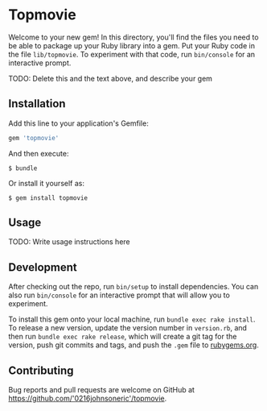 # Topmovie

Welcome to your new gem! In this directory, you'll find the files you need to be able to package up your Ruby library into a gem. Put your Ruby code in the file `lib/topmovie`. To experiment with that code, run `bin/console` for an interactive prompt.

TODO: Delete this and the text above, and describe your gem

## Installation

Add this line to your application's Gemfile:

```ruby
gem 'topmovie'
```

And then execute:

    $ bundle

Or install it yourself as:

    $ gem install topmovie

## Usage

TODO: Write usage instructions here

## Development

After checking out the repo, run `bin/setup` to install dependencies. You can also run `bin/console` for an interactive prompt that will allow you to experiment.

To install this gem onto your local machine, run `bundle exec rake install`. To release a new version, update the version number in `version.rb`, and then run `bundle exec rake release`, which will create a git tag for the version, push git commits and tags, and push the `.gem` file to [rubygems.org](https://rubygems.org).

## Contributing

Bug reports and pull requests are welcome on GitHub at https://github.com/'0216johnsoneric'/topmovie.
